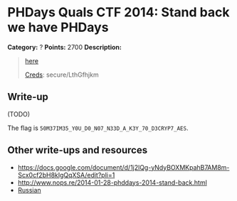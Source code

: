 # PHDays Quals CTF 2014: Stand back we have PHDays

**Category:** ?
**Points:** 2700
**Description:**

> [here](http://195.133.87.167)
>
> [Creds](http://ctfarchive.phdays.com/phd4quals/stand%20back%20we%20have%20phdays%20%282700%29/ctf-task-kirill-standback.ova): secure/LthGfhjkm

## Write-up

(TODO)

The flag is `50M37IM35_Y0U_D0_N07_N33D_A_K3Y_70_D3CRYP7_AES`.

## Other write-ups and resources

* <https://docs.google.com/document/d/1j2lQg-yNdyBOXMKpahB7AM8m-Scx0cf2bH8kIgQqXSA/edit?pli=1>
* <http://www.nops.re/2014-01-28-phddays-2014-stand-back.html>
* [Russian](http://www.sorokin-pf.blogspot.ru/2014/01/phdays-ctf-quals.html)
